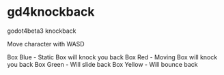 # gd4knockback
godot4beta3 knockback

Move character with WASD

Box Blue - Static Box will knock you back
Box Red - Moving Box will knock you back
Box Green - Will slide back
Box Yellow - Will bounce back
